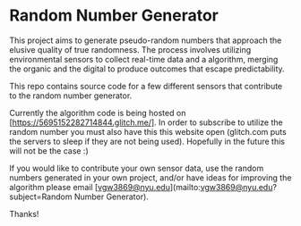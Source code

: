 # Random Number Generator

This project aims to generate pseudo-random numbers that approach the elusive quality of true randomness. The process involves utilizing environmental sensors to collect real-time data and a algorithm, merging the organic and the digital to produce outcomes that escape predictability. 

This repo contains source code for a few different sensors that contribute to the random number generator.

Currently the algorithm code is being hosted on [https://5695152282714844.glitch.me/]. In order to subscribe to utilize the random number you must also have this this website open (glitch.com puts the servers to sleep if they are not being used). Hopefully in the future this will not be the case :) 

If you would like to contribute your own sensor data, use the random numbers generated in your own project, and/or have ideas for improving the algorithm please email [vgw3869@nyu.edu](mailto:vgw3869@nyu.edu?subject=Random Number Generator). 

Thanks!
